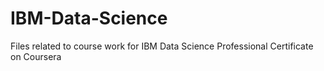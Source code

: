 # IBM-Data-Science
Files related to course work for IBM Data Science Professional Certificate on Coursera
